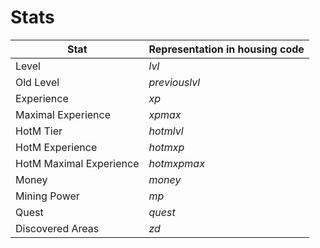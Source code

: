 # Stats

| Stat | Representation in housing code |
|-|-|
| Level | *lvl* |
| Old Level | *previouslvl* |
| Experience | *xp* |
| Maximal Experience | *xpmax* |
| HotM Tier | *hotmlvl* |
| HotM Experience | *hotmxp* |
| HotM Maximal Experience | *hotmxpmax* |
| Money | *money* |
| Mining Power | *mp* |
| Quest | *quest* |
| Discovered Areas | *zd* |
